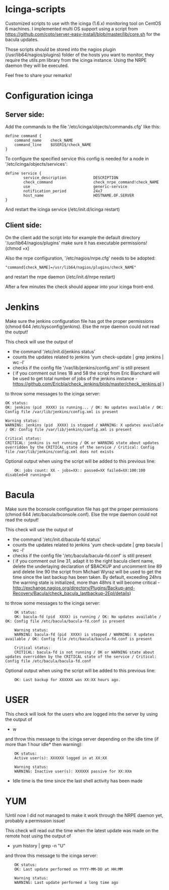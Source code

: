 Icinga-scripts
==============

Customized scripts to use with the icinga (1.6.x) monitoring tool on CentOS 6 machines. I implemented multi OS support using a script from https://github.com/coto/server-easy-install/blob/master/lib/core.sh for the bacula updates.

Those scripts should be stored into the nagios plugin (/usr/lib64/nagios/plugins) folder of the hosts you want to monitor, they require the utils.pm library from the icinga instance. Using the NRPE daemon they will be executed. 

Feel free to share your remarks!

Configuration icinga
====================

Server side:
------------

Add the commands to the file '/etc/icinga/objects/commands.cfg' like this:

	define command {
		command_name    check_NAME	
		command_line    $USER1$/check_NAME
	}	

To configure the specified service this config is needed for a node in '/etc/icinga/objects/services':

	define service {
        	service_description            DESCRIPTION
	        check_command                  check_nrpe_command!check_NAME
        	use                            generic-service
	        notification_period            24x7
	        host_name                      HOSTNAME.OF.SERVER
	}

And restart the icinga service (/etc/init.d/icinga restart)

Client side:
------------

On the client add the script into for example the default directory '/usr/lib64/nagios/plugins' make sure it has executable permissions! (chmod +x)

Also the nrpe configuration, '/etc/nagios/nrpe.cfg' needs to be adopted:

	"command[check_NAME]=/usr/lib64/nagios/plugins/check_NAME"

and restart the nrpe daemon (/etc/init.d/nrpe restart)

After a few minutes the check should appear into your icinga front-end.

Jenkins
=======

Make sure the jenkins configuration file has got the proper permissions (chmod 644 /etc/sysconfig/jenkins). Else the nrpe daemon could not read the output!

This check will use the output of 

*  the command '/etc/init.d/jenkins status'
*  counts the updates related to jenkins 'yum check-update | grep jenkins | wc -l'
*  checks if the config file '/var/lib/jenkins/config.xml' is still present
*  ( if you comment out lines 18 and 58 the script from Eric Blanchard will be used to get total number of jobs of the jenkins instance -  https://github.com/Ericbla/check_jenkins/blob/master/check_jenkins.pl )

to throw some messages to the icinga server:

	OK status:
	OK: jenkins (pid  XXXX) is running... / OK: No updates available / OK: Config file /var/lib/jenkins/config.xml is present 

	Warning status:
	WARNING: jenkins (pid  XXXX) is stopped / WARNING: X updates available / OK: Config file /var/lib/jenkins/config.xml is present

	Critical status:
	CRITICAL: jenkins is not running / OK or WARNING state about updates overridden by the CRITICAL state of the service / Critical: Config file /var/lib/jenkins/config.xml does not exists

Optional output when using the script will be added to this previous line:

        OK: jobs count: XX - jobs=XX:: passed=XX failed=XX:100:100 disabled=0 running=0

Bacula
======

Make sure the bconsole configuration file has got the proper permissions (chmod 644 /etc/bacula/bconsole.conf). Else the nrpe daemon could not read the output!

This check will use the output of

*  the command '/etc/init.d/bacula-fd status'
*  counts the updates related to jenkins 'yum check-update | grep bacula | wc -l'
*  checks if the config file '/etc/bacula/bacula-fd.conf' is still present
*  ( if you comment out line 31, adapt it to the right bacula client name, delete the underlaying declaration of $BACKUP and uncomment line 89 and delete line 90 the script from Michael Wyraz will be used to get the time since the last backup has been taken. By default, exceeding 24hrs the warning state is initialized, more than 48hrs it will become critical - http://exchange.nagios.org/directory/Plugins/Backup-and-Recovery/Bacula/check_bacula_lastbackup-2Epl/details)

to throw some messages to the icinga server:

        OK status:
        OK: bacula-fd (pid  XXXX) is running / OK: No updates available / OK: Config file /etc/bacula/bacula-fd.conf is present

        Warning status:
        WARNING: bacula-fd (pid  XXXX) is stopped / WARNING: X updates available / OK: Config file /etc/bacula/bacula-fd.conf is present

        Critical status:
        CRITICAL: bacula-fd is not running / OK or WARNING state about updates overridden by the CRITICAL state of the service / Critical: Config file /etc/bacula/bacula-fd.conf

Optional output when using the script will be added to this previous line:

        OK: Last backup for XXXXXX was XX:XX hours ago.

USER
===

This check will look for the users who are logged into the server by using the output of

* w

and throw this message to the icinga server depending on the idle time (if more than 1 hour idle* then warning):

        OK status:
        Active user(s): XXXXXX logged in at XX:XX

        Warning status:
        WARNING: Inactive user(s): XXXXXX passive for XX:XXm

* Idle time is the time since the last shell activity has been made

YUM
===

!Until now I did not managed to make it work through the NRPE daemon yet, probably a permission issue!

This check will read out the time when the latest update was made on the remote host using the output of

* yum history | grep -n "U" 

and throw this message to the icinga server:

        OK status:
        OK: Last update performed on YYYY-MM-DD at HH:MM  
       
        Warning status:
        WARNING: Last update performed a long time ago 
